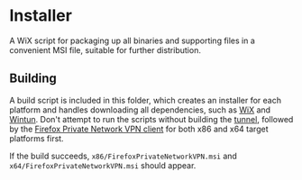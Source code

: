 # Installer
A WiX script for packaging up all binaries and supporting files in a convenient MSI file, suitable for further distribution.

## Building
A build script is included in this folder, which creates an installer for each platform and handles downloading all dependencies, such as [WiX](https://wixtoolset.org/) and [Wintun](https://www.wintun.net/). Don't attempt to run the scripts without building the [tunnel](../tunnel), followed by the [Firefox Private Network VPN client](../ui) for both x86 and x64 target platforms first.

If the build succeeds, `x86/FirefoxPrivateNetworkVPN.msi` and `x64/FirefoxPrivateNetworkVPN.msi` should appear.
